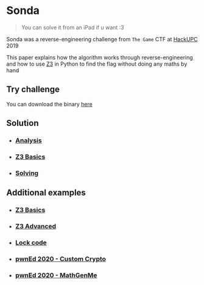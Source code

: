 # Sonda

> You can solve it from an iPad if u want :3

Sonda was a reverse-engineering challenge from `The Game` CTF at [HackUPC](https://hackupc.com/) 2019

This paper explains how the algorithm works through reverse-engineering and how to use [Z3](https://github.com/Z3Prover/z3) in Python to find the flag without doing any maths by hand

## Try challenge

You can download the binary [here](sonda)

## Solution

- ### [Analysis](SOLUTION_1.md)
- ### [Z3 Basics](SOLUTION_2.md)
- ### [Solving](SOLUTION_3.md)

## Additional examples

- ### [Z3 Basics](https://ericpony.github.io/z3py-tutorial/guide-examples.htm)
- ### [Z3 Advanced](https://ericpony.github.io/z3py-tutorial/advanced-examples.htm)
- ### [Lock code](lock-code)
- ### [pwnEd 2020 - Custom Crypto](https://github.com/ViRb3/pwnEd-ctf/blob/master/customcrypto)
- ### [pwnEd 2020 - MathGenMe](https://github.com/ViRb3/pwnEd-ctf/blob/master/mathgenme)
